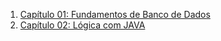 1. [Capítulo 01: Fundamentos de Banco de Dados](./01%20-%20Fundamento%20de%20Banco%20de%20Dados/)  
2. [Capítulo 02: Lógica com JAVA](./02%20-%20Lógica%20com%20JAVA/)  